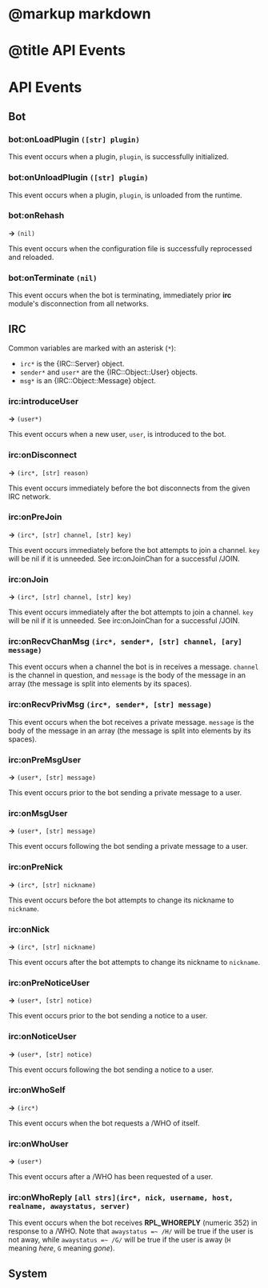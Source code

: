 # @markup markdown
# @title API Events

API Events
==========

## Bot

### bot:onLoadPlugin `([str] plugin)`

This event occurs when a plugin, `plugin`, is successfully initialized.

### bot:onUnloadPlugin `([str] plugin)`

This event occurs when a plugin, `plugin`, is unloaded from the runtime.

### bot:onRehash

**->** `(nil)`

This event occurs when the configuration file is successfully reprocessed and reloaded.

### bot:onTerminate `(nil)`

This event occurs when the bot is terminating, immediately prior **irc** module's disconnection
from all networks.

## IRC

Common variables are marked with an asterisk (`*`):

* `irc*` is the {IRC::Server} object.
* `sender*` and `user*` are the {IRC::Object::User} objects.
* `msg*` is an {IRC::Object::Message} object.

### irc:introduceUser

**->** `(user*)`

This event occurs when a new user, `user`, is introduced to the bot.

### irc:onDisconnect

**->** `(irc*, [str] reason)`

This event occurs immediately before the bot disconnects from the given IRC network.

### irc:onPreJoin

**->** `(irc*, [str] channel, [str] key)`

This event occurs immediately before the bot attempts to join a channel. `key` will be nil if it is
unneeded. See irc:onJoinChan for a successful /JOIN.

### irc:onJoin

**->** `(irc*, [str] channel, [str] key)`

This event occurs immediately after the bot attempts to join a channel. `key` will be nil if it is
unneeded. See irc:onJoinChan for a successful /JOIN.

### irc:onRecvChanMsg `(irc*, sender*, [str] channel, [ary] message)`

This event occurs when a channel the bot is in receives a message. `channel` is the channel in
question, and `message` is the body of the message in an array (the message is split into elements
by its spaces).

### irc:onRecvPrivMsg `(irc*, sender*, [str] message)`

This event occurs when the bot receives a private message. `message` is the body of the message in
an array (the message is split into elements by its spaces).

### irc:onPreMsgUser

**->** `(user*, [str] message)`

This event occurs prior to the bot sending a private message to a user.

### irc:onMsgUser

**->** `(user*, [str] message)`

This event occurs following the bot sending a private message to a user.

### irc:onPreNick

**->** `(irc*, [str] nickname)`

This event occurs before the bot attempts to change its nickname to `nickname`.

### irc:onNick

**->** `(irc*, [str] nickname)`

This event occurs after the bot attempts to change its nickname to `nickname`.

### irc:onPreNoticeUser

**->** `(user*, [str] notice)`

This event occurs prior to the bot sending a notice to a user.

### irc:onNoticeUser

**->** `(user*, [str] notice)`

This event occurs following the bot sending a notice to a user.

### irc:onWhoSelf

**->** `(irc*)`

This event occurs when the bot requests a /WHO of itself.

### irc:onWhoUser

**->** `(user*)`

This event occurs after a /WHO has been requested of a user.

### irc:onWhoReply `[all strs](irc*, nick, username, host, realname, awaystatus, server)`

This event occurs when the bot receives **RPL_WHOREPLY** (numeric 352) in response to a /WHO. Note that
`awaystatus =~ /H/` will be true if the user is not away, while `awaystatus =~ /G/` will be true if the
user is away (`H` meaning _here_, `G` meaning _gone_).

## System
